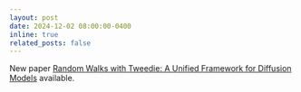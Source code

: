 ```yaml
---
layout: post
date: 2024-12-02 08:00:00-0400
inline: true
related_posts: false
---
```


New paper [Random Walks with Tweedie: A Unified Framework for Diffusion Models](https://wustl-cig.github.io/randomwalk) available.
